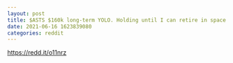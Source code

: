 ```yaml
--- 
layout: post 
title: $ASTS $160k long-term YOLO. Holding until I can retire in space. 
date: 2021-06-16 1623839080 
categories: reddit 
--- 
```

https://redd.it/o11nrz